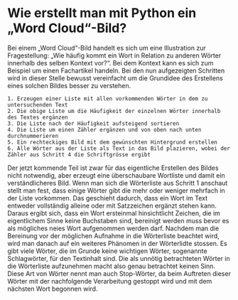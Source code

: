 # Wie erstellt man mit Python ein „Word Cloud“-Bild?

Bei einem „Word Cloud“-Bild handelt es sich um eine Illustration zur Fragestellung: „Wie häufig kommt ein Wort in Relation zu anderen Wörter innerhalb des selben Kontext vor?“. Bei dem Kontext kann es sich zum Beispiel um einen Fachartikel handeln. Bei den nun aufgezeigten Schritten wird in dieser Stelle bewusst vereinfacht um die Grundidee des Erstellens eines solchen Bildes besser zu verstehen.

    1. Erzeugen einer Liste mit allen vorkommenden Wörter in dem zu untersuchenden Text
    2. Die obige Liste um die Häufigkeit der einzelnen Wörter innerhalb des Textes ergänzen
    3. Die Liste nach der Häufigkeit aufsteigend sortieren
    4. Die Liste um einen Zähler ergänzen und von oben nach unten durchnummerieren
    5. Ein rechteckiges Bild mit dem gewünschten Hintergrund erstellen
    6. Alle Wörter aus der Liste als Text in das Bild plazieren, wobei der Zähler aus Schritt 4 die Schriftgrösse ergibt

Der jetzt kommende Teil ist zwar für das eigentliche Erstellen des Bildes nicht notwendig, aber erzeugt eine überschaubare Wortliste und damit ein verständlicheres Bild. Wenn man sich die Wörterliste aus Schritt 1 anschaut stellt man fest, dass einige Wörter gibt die mehr oder weniger mehrfach in der Liste vorkommen. Das geschieht dadurch, dass ein Wort im Text entweder vollständig alleine oder mit Satzzeichen ergänzt stehen kann. Daraus ergibt sich, dass ein Wort ersteinmal hinsichtlicht Zeichen, die im eigentlichem Sinne keine Buchstaben sind, bereinigt werden muss bevor es als mögliches neies Wort aufgenommen werden darf. Nachdem man die Bereinung vor der möglichen Aufnahme in die Wörterliste beachtet wird, wird man danach auf ein weiteres Phänomen in der Wörterlidte stossen. Es gibt viele Wörter, die im Grunde keine wichtigen Wörter, sogenannte Schlagwörter, für den Textinhalt sind. Die als unnötig betrachteten Wörter in die Wörterliste aufzunehmen macht also genau betrachtet keinen Sinn. Diese Art von Wörter nennt man auch Stop-Wörter, da beim Auftreten dieser Wörter mit der nachfolgende Verarbeitung gestoppt wird und mit dem nächsten Wort begonnen wird. 
